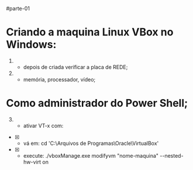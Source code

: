 
#parte-01


# Criando a maquina Linux VBox no Windows: 
1. - depois de criada verificar a placa de REDE;
2. - memória, processador, vídeo;

# Como administrador do Power Shell;
3. - ativar VT-x com:
- [x] - vá em: cd 'C:\Arquivos de Programas\Oracle\VirtualBox\'
- [x] - execute: ./vboxManage.exe modifyvm "nome-maquina" --nested-hw-virt on
